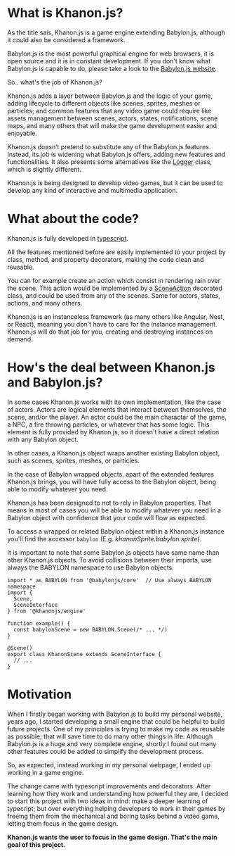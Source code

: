 # What is Khanon.js?

As the title sais, Khanon.js is a game engine extending Babylon.js, although it could also be considered a framework.

Babylon.js is the most powerful graphical engine for web browsers, it is open source and it is in constant development. If you don't know what Babylon.js is capable to do, please take a look to the [Babylon.js website](https://babylonjs.com/).

So.. what's the job of Khanon.js?

Khanon.js adds a layer between Babylon.js and the logic of your game, adding lifecycle to different objects like scenes, sprites, meshes or particles; and common features that any video game could require like assets management between scenes, actors, states, notifications, scene maps, and many others that will make the game development easier and enjoyable.

Khanon.js doesn’t pretend to substitute any of the Babylon.js features. Instead, its job is widening what Babylon.js offers, adding new features and functionalities. It also presents some alternatives like the [Logger](https://khanonjs.com/api-docs/classes/modules_logger.Logger.html) class, which is slightly different.

Khanon.js is being designed to develop video games, but it can be used to develop any kind of interactive and multimedia application.

# What about the code?

Khanon.js is fully developed in [typescript](https://www.typescriptlang.org/).

All the features mentioned before are easily implemented to your project by class, method, and property decorators, making the code clean and reusable.

You can for example create an action which consist in rendering rain over the scene. This action would be implemented by a [SceneAction](https://khanonjs.com/api-docs/modules/decorators_scene_scene_action.html) decorated class, and could be used from any of the scenes. Same for actors, states, actions, and many others.

Khanon.js is an instanceless framework (as many others like Angular, Nest, or React), meaning you don't have to care for the instance management. Khanon.js will do that job for you, creating and destroying instances on demand.

# How's the deal between Khanon.js and Babylon.js?

In some cases Khanon.js works with its own implementation, like the case of actors. Actors are logical elements that interact between themselves, the scene, and/or the player. An actor could be the main charactar of the game, a NPC, a fire throwing particles, or whatever that has some logic. This element is fully provided by Khanon.js, so it doesn't have a direct relation with any Babylon object.

In other cases, a Khanon.js object wraps another existing Babylon object, such as scenes, sprites, meshes, or particles.

In the case of Babylon wrapped objects, apart of the extended features Khanon.js brings, you will have fully access to the Babylon object, being able to modify whatever you need.

Khanon.js has been designed to not to rely in Babylon properties. That means in most of cases you will be able to modify whatever you need in a Babylon object with confidence that your code will flow as expected.

To access a wrapped or related Babylon object within a Khanon.js instance you'll find the accessor `babylon` (E.g. *khanonSprite.babylon.sprite*).

It is important to note that some Babylon.js objects have same name than other Khanon.js objects. To avoid collisions between their imports, use always the BABYLON namespace to use Babylon objects.
```
import * as BABYLON from '@babylonjs/core'  // Use always BABYLON namespace
import {
  Scene,
  SceneInterface
} from '@khanonjs/engine'

function example() {
  const babylonScene = new BABYLON.Scene(/* ... */)
}

@Scene()
export class KhanonScene extends SceneInterface {
  // ...
}
```

# Motivation

When I firstly began working with Babylon.js to build my personal website, years ago, I started developing a small engine that could be helpful to build future projects. One of my principles is trying to make my code as reusable as possible; that will save time to do many other things in life. Although Babylon.js is a huge and very complete engine, shortly I found out many other features could be added to simplify the development process.

So, as expected, instead working in my personal webpage, I ended up working in a game engine.

The change came with typescript improvements and decorators. After learning how they work and understanding how powerful they are, I decided to start this project with two ideas in mind: make a deeper learning of typecript; but over everything helping developers to work in their games by freeing them from the mechanical and boring tasks behind a video game, letting them focus in the game design.

**Khanon.js wants the user to focus in the game design. That's the main goal of this project.**